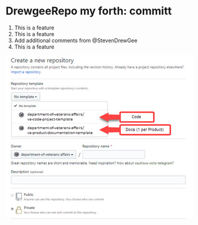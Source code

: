 # DrewgeeRepo my forth: committ

1. This is a feature
1. This is a feature
1. Add additional comments from @StevenDrewGee
1. This is a feature

![repo-template-picker](https://github.com/Drewgee/DrewgeeRepo/blob/master/repo-template-picker.jpg)

